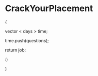 # CrackYourPlacement
{

vector < days >  time;
  
  time.push(questions);
  
  return job;
  
  :)
  
}

